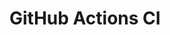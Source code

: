 # GitHub Actions CI




















































































































































































































































































































































































































































































































































































































































































































































































































































































































































































































































































































































































































































































































































































































































































































































































































































































































































































































































































































































































































































































































































































































































































































































































































































































































































































































































































































































































































































































































































































































































































































































































































































































































































































































